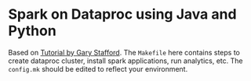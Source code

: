 # Spark on Dataproc using Java and Python

Based on [Tutorial by Gary Stafford](https://garystafford.medium.com/big-data-analytics-with-java-and-python-using-cloud-dataproc-googles-fully-managed-spark-and-bf29fff637f2).
The `Makefile` here contains steps to create dataproc cluster, install spark applications, run analytics, etc.
The `config.mk` should be edited to reflect your environment.
